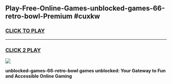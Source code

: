 
## Play-Free-Online-Games-unblocked-games-66-retro-bowl-Premium #cuxkw
<h3>
<a href="https://premium.freeplayer.one?title=unblocked-games-66-retro-bowl&ref=8M">CLICK TO PLAY</a></h3>
<hr>

<h3>
<a href="https://premium.freeplayer.one?title=unblocked-games-66-retro-bowl&ref=8M">CLICK 2 PLAY</a>
  
</h3>

<a href="https://premium.freeplayer.one?title=unblocked-games-66-retro-bowl&ref=8M"><img src="https://clearcache.store/games.png"></a>


**unblocked-games-66-retro-bowl games unblocked: Your Gateway to Fun and Accessible Online Gaming**
